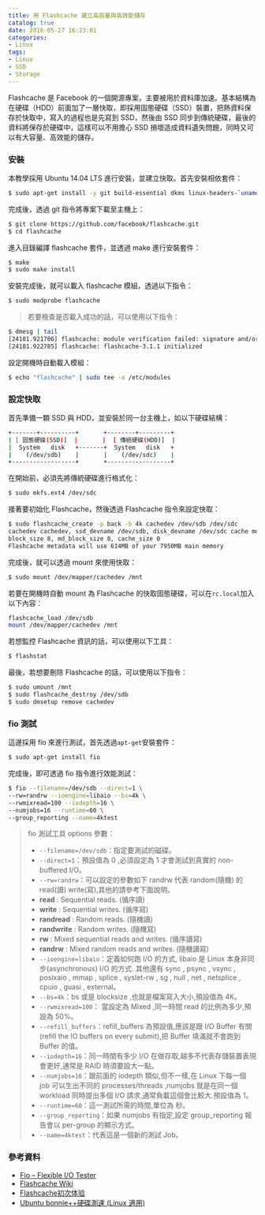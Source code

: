 ```yaml
---
title: 用 Flashcache 建立高容量與高效能儲存
catalog: true
date: 2016-05-27 16:23:01
categories:
- Linux
tags:
- Linux
- SSD
- Storage
---
```

Flashcache 是 Facebook 的一個開源專案，主要被用於資料庫加速。基本結構為在硬碟（HDD）前面加了一層快取，即採用固態硬碟（SSD）裝置，把熱資料保存於快取中，寫入的過程也是先寫到 SSD，然後由 SSD 同步到傳統硬碟，最後的資料將保存於硬碟中，這樣可以不用擔心 SSD 損壞造成資料遺失問題，同時又可以有大容量、高效能的儲存。

<!--more-->

### 安裝
本教學採用 Ubuntu 14.04 LTS 進行安裝，並建立快取。首先安裝相依套件：
```sh
$ sudo apt-get install -y git build-essential dkms linux-headers-`uname -r`
```

完成後，透過 git 指令將專案下載至主機上：
```sh
$ git clone https://github.com/facebook/flashcache.git
$ cd flashcache
```

進入目錄編譯 flashcache 套件，並透過 make 進行安裝套件：
```sh
$ make
$ sudo make install
```

安裝完成後，就可以載入 flashcache 模組，透過以下指令：
```sh
$ sudo modprobe flashcache
```
> 若要檢查是否載入成功的話，可以使用以下指令：
```sh
$ dmesg | tail
[24181.921706] flashcache: module verification failed: signature and/or  required key missing - tainting kernel
[24181.922785] flashcache: flashcache-3.1.1 initialized
```

設定開機時自動載入模組：
```sh
$ echo "flashcache" | sudo tee -a /etc/modules
```

### 設定快取
首先準備一顆 SSD 與 HDD，並安裝於同一台主機上，如以下硬碟結構：
```sh
+-------+----------+       +--------+---------+       
| [ 固態硬碟(SSD)]  |       |  [ 傳統硬碟(HDD)]  |       
|  System   disk   +-------+  System   disk   +
|    (/dev/sdb)    |       |    (/dev/sdc)    |
+------------------+       +------------------+
```

在開始前，必須先將傳統硬碟進行格式化：
```sh
$ sudo mkfs.ext4 /dev/sdc
```

接著要初始化 Flashcache，然後透過 Flashcache 指令來設定快取：
```sh
$ sudo flashcache_create -p back -b 4k cachedev /dev/sdb /dev/sdc
cachedev cachedev, ssd_devname /dev/sdb, disk_devname /dev/sdc cache mode WRITE_BACK
block_size 8, md_block_size 8, cache_size 0
Flashcache metadata will use 614MB of your 7950MB main memory
```

完成後，就可以透過 mount 來使用快取：
```sh
$ sudo mount /dev/mapper/cachedev /mnt
```

若要在開機時自動 mount 為 Flashcache 的快取固態硬碟，可以在`rc.local`加入以下內容：
```sh
flashcache_load /dev/sdb
mount /dev/mapper/cachedev /mnt
```

若想監控 Flashcache 資訊的話，可以使用以下工具：
```sh
$ flashstat
```

最後，若想要刪除 Flashcache 的話，可以使用以下指令：
```sh
$ sudo umount /mnt
$ sudo flashcache_destroy /dev/sdb
$ sudo dmsetup remove cachedev
```

### fio 測試
這邊採用 fio 來進行測試，首先透過`apt-get`安裝套件：
```sh
$ sudo apt-get install fio
```

完成後，即可透過 fio 指令進行效能測試：
```sh
$ fio --filename=/dev/sdb --direct=1 \
--rw=randrw --ioengine=libaio --bs=4k \
--rwmixread=100 --iodepth=16 \
--numjobs=16 --runtime=60 \
--group_reporting --name=4ktest
```
> fio 測試工具 options 參數：
> * `--filename=/dev/sdb`：指定要測試的磁碟。
> * `--direct=1`：預設值為 0 ,必須設定為 1 才會測試到真實的 non-buffered I/O。
> * `--rw=randrw`：可以設定的參數如下 randrw 代表 random(隨機) 的 read(讀) write(寫),其他的請參考下面說明。
>  * **read** : Sequential reads. (循序讀)
>  * **write** : Sequential writes. (循序寫)
>  * **randread** : Random reads. (隨機讀)
>  * **randwrite** : Random writes. (隨機寫)
>  * **rw** : Mixed sequential reads and writes. (循序讀寫)
>  * **randrw** : Mixed random reads and writes. (隨機讀寫)
> * `--ioengine=libaio`：定義如何跑 I/O 的方式, libaio 是 Linux 本身非同步(asynchronous) I/O 的方式. 其他還有 sync , psync , vsync , posixaio , mmap , splice , syslet-rw , sg , null , net , netsplice , cpuio , guasi , external。
> * `--bs=4k`：bs 或是 blocksize ,也就是檔案寫入大小,預設值為 4K。
> * `--rwmixread=100`： 當設定為 Mixed ,同一時間 read 的比例為多少,預設為 50%。
> * `--refill_buffers`：refill_buffers 為預設值,應該是跟 I/O Buffer 有關 (refill the IO buffers on every submit),把 Buffer 填滿就不會跑到 Buffer 的值。
> * `--iodepth=16`：同一時間有多少 I/O 在做存取,越多不代表存儲裝置表現會更好,通常是 RAID 時須要設大一點。
> * `--numjobs=16`：跟前面的 iodepth 類似,但不一樣,在 Linux 下每一個 job 可以生出不同的 processes/threads ,numjobs 就是在同一個 workload 同時提出多個 I/O 請求,通常負載這個會比較大.預設值為 1。
> * `--runtime=60`：這一測試所需的時間,單位為 秒。
> * `--group_reporting`：如果 numjobs 有指定,設定 group_reporting 報告會以 per-group 的顯示方式。
> * `--name=4ktest`：代表這是一個新的測試 Job。

### 參考資料
* [Fio – Flexible I/O Tester](http://benjr.tw/34632)
* [Flashcache Wiki](https://github.com/facebook/flashcache/wiki/QuickStart-Recipe-for-Ubuntu-11.10)
* [Flashcache初次体验](http://navyaijm.blog.51cto.com/4647068/1567698)
* [Ubuntu bonnie++硬碟測速 (Linux 適用)](http://www.pupuliao.info/2013/12/ubuntu-bonnie%E7%A1%AC%E7%A2%9F%E6%B8%AC%E9%80%9F-linux-%E9%81%A9%E7%94%A8/)
